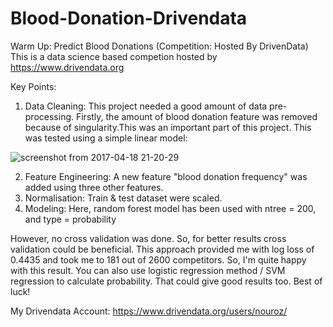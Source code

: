# Blood-Donation-Drivendata
Warm Up: Predict Blood Donations (Competition: Hosted By DrivenData) 
This is a data science based competion hosted by https://www.drivendata.org

Key Points:
 
  1. Data Cleaning: This project needed a good amount of data pre-processing. Firstly, the amount of blood donation       feature was removed because of singularity.This was an important part of this project. This was tested using a simple linear model:
  
  ![screenshot from 2017-04-18 21-20-29](https://cloud.githubusercontent.com/assets/24511419/25144182/c5128f02-248e-11e7-88df-9e6c32b8a052.png)
  
  2. Feature Engineering: A new feature "blood donation frequency" was added using three other features.
  3. Normalisation: Train & test dataset were scaled.
  4. Modeling: Here, random forest model has been used with ntree = 200, and type = probability
  
  
However, no cross validation was done. So, for better results cross validation could be beneficial.
This approach provided me with log loss of 0.4435 and took me to 181 out of 2600 competitors. So,
I'm quite happy with this result. You can also use logistic regression method / SVM regression to
calculate probability. That could give good results too. Best of luck!

My Drivendata Account: https://www.drivendata.org/users/nouroz/
  
  
